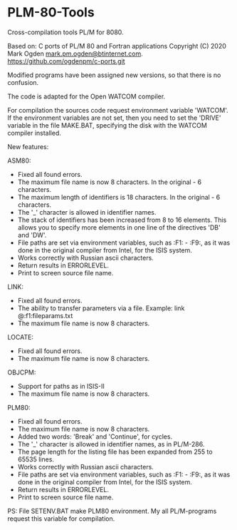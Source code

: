 # PLM-80-Tools
Cross-compilation tools PL/M for 8080.

Based on:
  C ports of PL/M 80 and Fortran applications
  Copyright (C) 2020 Mark Ogden <mark.pm.ogden@btinternet.com>.
  https://github.com/ogdenpm/c-ports.git

Modified programs have been assigned new versions, so that
there is no confusion.


The code is adapted for the Open WATCOM compiler.

For compilation the sources code request environment variable 'WATCOM'.
If the environment variables are not set, then you need to set
the 'DRIVE' variable in the file MAKE.BAT, specifying the disk with
the WATCOM compiler installed.



New features:

ASM80:
  - Fixed all found errors.
  - The maximum file name is now 8 characters.
    In the original - 6 characters.
  - The maximum length of identifiers is 18 characters.
    In the original - 6 characters.
  - The '_' character is allowed in identifier names.
  - The stack of identifiers has been increased from 8 to 16 elements.
    This allows you to specify more elements in one line of
    the directives 'DB' and 'DW'.
  - File paths are set via environment variables,
    such as :F1: - :F9:, as it was done in the original
    compiler from Intel, for the ISIS system.
  - Works correctly with Russian ascii characters.
  - Return results in ERRORLEVEL.
  - Print to screen source file name.

LINK:
  - Fixed all found errors.
  - The ability to transfer parameters via a file.
    Example:
      link @:f1:fileparams.txt
  - The maximum file name is now 8 characters.

LOCATE:
  - Fixed all found errors.
  - The maximum file name is now 8 characters.

OBJCPM:
  - Support for paths as in ISIS-II
  - The maximum file name is now 8 characters.

PLM80:
  - Fixed all found errors.
  - The maximum file name is now 8 characters.
  - Added two words: 'Break' and 'Continue', for cycles.
  - The '_' character is allowed in identifier names, as in PL/M-286.
  - The page length for the listing file has been expanded from 255 to 65535 lines.
  - Works correctly with Russian ascii characters.
  - File paths are set via environment variables,
    such as :F1: - :F9:, as it was done in the original
    compiler from Intel, for the ISIS system.
  - Return results in ERRORLEVEL.
  - Print to screen source file name.



PS: File SETENV.BAT make PLM80 environment. My all PL/M-programs request this
variable for compilation.
